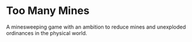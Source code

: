 # Too Many Mines

A minesweeping game with an ambition to reduce mines and unexploded ordinances in the physical world. 
